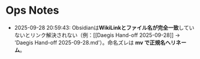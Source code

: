 # Ops Notes
- 2025-09-28 20:59:43: Obsidianは**WikiLinkとファイル名が完全一致**していないとリンク解決されない（例：[[Daegis Hand-off 2025-09-28]] → 'Daegis Hand-off 2025-09-28.md'）。命名ズレは **mv で正規名へリネーム**。
